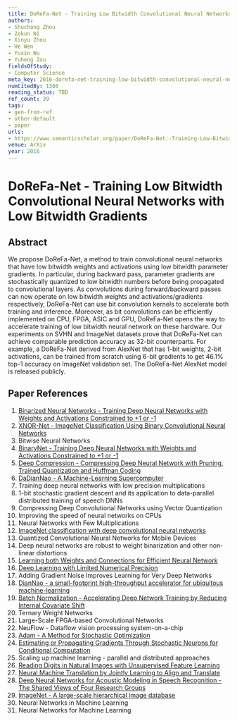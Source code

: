 ```yaml
---
title: DoReFa-Net - Training Low Bitwidth Convolutional Neural Networks with Low Bitwidth Gradients
authors:
- Shuchang Zhou
- Zekun Ni
- Xinyu Zhou
- He Wen
- Yuxin Wu
- Yuheng Zou
fieldsOfStudy:
- Computer Science
meta_key: 2016-dorefa-net-training-low-bitwidth-convolutional-neural-networks-with-low-bitwidth-gradients
numCitedBy: 1360
reading_status: TBD
ref_count: 39
tags:
- gen-from-ref
- other-default
- paper
urls:
- https://www.semanticscholar.org/paper/DoReFa-Net:-Training-Low-Bitwidth-Convolutional-Low-Zhou-Ni/8b053389eb8c18c61b84d7e59a95cb7e13f205b7?sort=total-citations
venue: ArXiv
year: 2016
---
```


# DoReFa-Net - Training Low Bitwidth Convolutional Neural Networks with Low Bitwidth Gradients

## Abstract

We propose DoReFa-Net, a method to train convolutional neural networks that have low bitwidth weights and activations using low bitwidth parameter gradients. In particular, during backward pass, parameter gradients are stochastically quantized to low bitwidth numbers before being propagated to convolutional layers. As convolutions during forward/backward passes can now operate on low bitwidth weights and activations/gradients respectively, DoReFa-Net can use bit convolution kernels to accelerate both training and inference. Moreover, as bit convolutions can be efficiently implemented on CPU, FPGA, ASIC and GPU, DoReFa-Net opens the way to accelerate training of low bitwidth neural network on these hardware. Our experiments on SVHN and ImageNet datasets prove that DoReFa-Net can achieve comparable prediction accuracy as 32-bit counterparts. For example, a DoReFa-Net derived from AlexNet that has 1-bit weights, 2-bit activations, can be trained from scratch using 6-bit gradients to get 46.1\% top-1 accuracy on ImageNet validation set. The DoReFa-Net AlexNet model is released publicly.

## Paper References

1. [Binarized Neural Networks - Training Deep Neural Networks with Weights and Activations Constrained to +1 or -1](2016-binarized-neural-networks-training-deep-neural-networks-with-weights-and-activations-constrained-to-1-or-1.md)
2. [XNOR-Net - ImageNet Classification Using Binary Convolutional Neural Networks](2016-xnor-net-imagenet-classification-using-binary-convolutional-neural-networks.md)
3. Bitwise Neural Networks
4. [BinaryNet - Training Deep Neural Networks with Weights and Activations Constrained to +1 or -1](2016-binarynet-training-deep-neural-networks-with-weights-and-activations-constrained-to-1-or-1.md)
5. [Deep Compression - Compressing Deep Neural Network with Pruning, Trained Quantization and Huffman Coding](2016-deep-compression-compressing-deep-neural-network-with-pruning-trained-quantization-and-huffman-coding.md)
6. [DaDianNao - A Machine-Learning Supercomputer](2014-dadiannao-a-machine-learning-supercomputer.md)
7. Training deep neural networks with low precision multiplications
8. 1-bit stochastic gradient descent and its application to data-parallel distributed training of speech DNNs
9. Compressing Deep Convolutional Networks using Vector Quantization
10. Improving the speed of neural networks on CPUs
11. Neural Networks with Few Multiplications
12. [ImageNet classification with deep convolutional neural networks](2012-imagenet-classification-with-deep-convolutional-neural-networks.md)
13. Quantized Convolutional Neural Networks for Mobile Devices
14. Deep neural networks are robust to weight binarization and other non-linear distortions
15. [Learning both Weights and Connections for Efficient Neural Network](2015-learning-both-weights-and-connections-for-efficient-neural-network.md)
16. [Deep Learning with Limited Numerical Precision](2015-deep-learning-with-limited-numerical-precision.md)
17. Adding Gradient Noise Improves Learning for Very Deep Networks
18. [DianNao - a small-footprint high-throughput accelerator for ubiquitous machine-learning](2014-diannao-a-small-footprint-high-throughput-accelerator-for-ubiquitous-machine-learning.md)
19. [Batch Normalization - Accelerating Deep Network Training by Reducing Internal Covariate Shift](2015-batch-normalization-accelerating-deep-network-training-by-reducing-internal-covariate-shift.md)
20. Ternary Weight Networks
21. Large-Scale FPGA-based Convolutional Networks
22. NeuFlow - Dataflow vision processing system-on-a-chip
23. [Adam - A Method for Stochastic Optimization](2015-adam-a-method-for-stochastic-optimization.md)
24. [Estimating or Propagating Gradients Through Stochastic Neurons for Conditional Computation](2013-estimating-or-propagating-gradients-through-stochastic-neurons-for-conditional-computation.md)
25. Scaling up machine learning - parallel and distributed approaches
26. [Reading Digits in Natural Images with Unsupervised Feature Learning](2011-reading-digits-in-natural-images-with-unsupervised-feature-learning.md)
27. [Neural Machine Translation by Jointly Learning to Align and Translate](2015-neural-machine-translation-by-jointly-learning-to-align-and-translate.md)
28. [Deep Neural Networks for Acoustic Modeling in Speech Recognition - The Shared Views of Four Research Groups](2012-deep-neural-networks-for-acoustic-modeling-in-speech-recognition-the-shared-views-of-four-research-groups.md)
29. [ImageNet - A large-scale hierarchical image database](2009-imagenet-a-large-scale-hierarchical-image-database.md)
30. Neural Networks in Machine Learning
31. Neural Networks for Machine Learning
